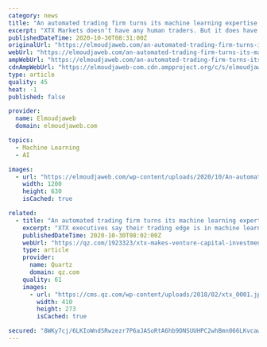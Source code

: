 ```yaml
---
category: news
title: "An automated trading firm turns its machine learning expertise to venture capital investing – Jaweb"
excerpt: "XTX Markets doesn’t have any human traders. But it does have human venture capitalists. XTX is well known in the financial industry as an automated trading firm—it buys and sells some $250 billion of assets,"
publishedDateTime: 2020-10-30T08:31:00Z
originalUrl: "https://elmoudjaweb.com/an-automated-trading-firm-turns-its-machine-learning-expertise-to-venture-capital-investing-jaweb/"
webUrl: "https://elmoudjaweb.com/an-automated-trading-firm-turns-its-machine-learning-expertise-to-venture-capital-investing-jaweb/"
ampWebUrl: "https://elmoudjaweb.com/an-automated-trading-firm-turns-its-machine-learning-expertise-to-venture-capital-investing-jaweb/?amp"
cdnAmpWebUrl: "https://elmoudjaweb-com.cdn.ampproject.org/c/s/elmoudjaweb.com/an-automated-trading-firm-turns-its-machine-learning-expertise-to-venture-capital-investing-jaweb/?amp"
type: article
quality: 45
heat: -1
published: false

provider:
  name: Elmoudjaweb
  domain: elmoudjaweb.com

topics:
  - Machine Learning
  - AI

images:
  - url: "https://elmoudjaweb.com/wp-content/uploads/2020/10/An-automated-trading-firm-turns-its-machine-learning-expertise-to.jpg"
    width: 1200
    height: 630
    isCached: true

related:
  - title: "An automated trading firm turns its machine learning expertise to venture capital investing"
    excerpt: "XTX executives say their trading edge is in machine learning—algorithms that automatically learn and improve from data without being re-programmed. XTX is heavy on computing, but light on ..."
    publishedDateTime: 2020-10-30T08:02:00Z
    webUrl: "https://qz.com/1923323/xtx-makes-venture-capital-investments-in-machine-learning-firms/"
    type: article
    provider:
      name: Quartz
      domain: qz.com
    quality: 61
    images:
      - url: "https://cms.qz.com/wp-content/uploads/2018/02/xtx_0001.jpg?quality=75&strip=all&w=410&h=273"
        width: 410
        height: 273
        isCached: true

secured: "8WKy7cj/6LKIoWndSRwzezr7P6aJASoRtA6hb9DNSUUHPC2whBmn066LKvcawcM3LnAultRWh1Hrw6O28gfL+hZpnQWQ0OEXhLFC25VFarHO3Nc600k6jRqYaRnbspmxnhMYySZI1k0Gt0umFLipCi7NtJdHk1dVyzS1TTQwdWxiziHfNMGmA46zMTlmNbVeeG0chpmV9UHilR7CTIR7oMsQ23oJcTXSnGdyOQpCO27VDKhXfNliasQepz5mEj/zJN8wnccM1HLc+N2tilVGPthQbn5r7Jy+L0WjAKiAHHVjA+wRCG2PiF68v7S4Z10rcnIc25sAndgZFxpu1LFwQ+ao849cDoNwt4TdQmTt6Oc=;BT/B1F0EL9ETz81vDk7NZQ=="
---
```


